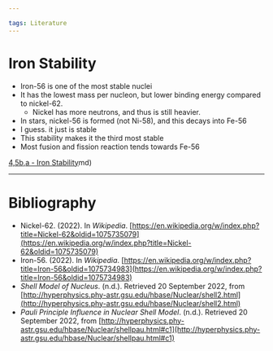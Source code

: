 ```yaml
---

tags: Literature  
---
```


# Iron Stability

- Iron-56 is one of the most stable nuclei
- It has the lowest mass per nucleon, but lower binding energy compared to nickel-62.
	- Nickel has more neutrons, and thus is still heavier.
- In stars, nickel-56 is formed (not Ni-58), and this decays into Fe-56
- I guess. it just is stable
- This stability makes it the third most stable
- Most fusion and fission reaction tends towards Fe-56

[4,5b,a - Iron Stability](4,5b,a%20-%20Iron%20Stability.md)md)

---

# Bibliography
- Nickel-62. (2022). In _Wikipedia_. [https://en.wikipedia.org/w/index.php?title=Nickel-62&oldid=1075735079](https://en.wikipedia.org/w/index.php?title=Nickel-62&oldid=1075735079)
- Iron-56. (2022). In _Wikipedia_. [https://en.wikipedia.org/w/index.php?title=Iron-56&oldid=1075734983](https://en.wikipedia.org/w/index.php?title=Iron-56&oldid=1075734983)
- _Shell Model of Nucleus_. (n.d.). Retrieved 20 September 2022, from [http://hyperphysics.phy-astr.gsu.edu/hbase/Nuclear/shell2.html](http://hyperphysics.phy-astr.gsu.edu/hbase/Nuclear/shell2.html)
- _Pauli Principle Influence in Nuclear Shell Model_. (n.d.). Retrieved 20 September 2022, from [http://hyperphysics.phy-astr.gsu.edu/hbase/Nuclear/shellpau.html#c1](http://hyperphysics.phy-astr.gsu.edu/hbase/Nuclear/shellpau.html#c1)